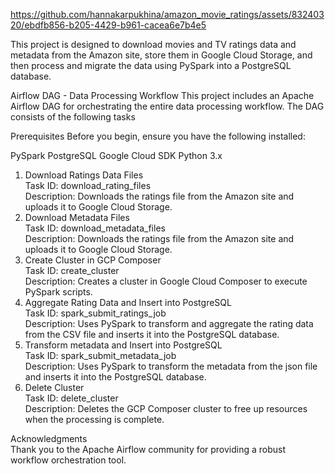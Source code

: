 https://github.com/hannakarpukhina/amazon_movie_ratings/assets/83240320/ebdfb856-b205-4429-b961-cacea6e7b4e5

This project is designed to download movies and TV ratings data and metadata from the Amazon site, store them in Google Cloud Storage, and then process and migrate the data using PySpark into a PostgreSQL database.

Airflow DAG - Data Processing Workflow
This project includes an Apache Airflow DAG for orchestrating the entire data processing workflow. The DAG consists of the following tasks

Prerequisites
Before you begin, ensure you have the following installed:

PySpark
PostgreSQL
Google Cloud SDK
Python 3.x

1. Download Ratings Data Files<br />
Task ID: download_rating_files<br />
Description: Downloads the ratings file from the Amazon site and uploads it to Google Cloud Storage.
2. Download Metadata Files<br />
Task ID: download_metadata_files<br />
Description: Downloads the ratings file from the Amazon site and uploads it to Google Cloud Storage.
3. Create Cluster in GCP Composer<br />
Task ID: create_cluster<br />
Description: Creates a cluster in Google Cloud Composer to execute PySpark scripts.
4. Aggregate Rating Data and Insert into PostgreSQL<br />
Task ID: spark_submit_ratings_job<br />
Description: Uses PySpark to transform and aggregate the rating data from the CSV file and inserts it into the PostgreSQL database.
5. Transform metadata and Insert into PostgreSQL<br />
Task ID: spark_submit_metadata_job<br />
Description: Uses PySpark to transform the metadata from the json file and inserts it into the PostgreSQL database.
6. Delete Cluster<br />
Task ID: delete_cluster<br />
Description: Deletes the GCP Composer cluster to free up resources when the processing is complete.


Acknowledgments<br />
Thank you to the Apache Airflow community for providing a robust workflow orchestration tool.
